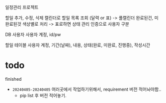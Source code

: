 일정관리 프로젝트

할일 추가, 수정, 삭제
캘린더로 할일 목록 조회 (달력 or 표)   -> 풀캘린더
완료된건, 미완료된것 색상별로 처리 -> 표로하면 상태 관리
인증으로 사용자 구분


DB
사용자
사용자 계정, id/pw

할일 테이블
사용자 계정, 기간(날짜), 내용, 상태(완료, 미완료, 진행중), 작성시간



# todo
finished
- `20240405-20240405` 여러곳에서 작업하기위해서, requirement 버전 적어놔야함..  
  - pip list 후 버전 적어놓기.